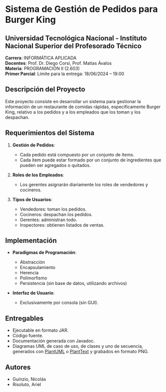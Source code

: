 # Sistema de Gestión de Pedidos para Burger King

## Universidad Tecnológica Nacional - Instituto Nacional Superior del Profesorado Técnico

**Carrera**: INFORMÁTICA APLICADA  
**Docentes**: Prof. Dr. Diego Corsi, Prof. Matías Ávalos  
**Materia**: PROGRAMACIÓN II (2.603)  
**Primer Parcial**: Límite para la entrega: 18/06/2024 – 19:00

## Descripción del Proyecto

Este proyecto consiste en desarrollar un sistema para gestionar la información de un restaurante de comidas rápidas, específicamente Burger King, relativo a los pedidos y a los empleados que los toman y los despachan. 

## Requerimientos del Sistema

1. **Gestión de Pedidos**:
    - Cada pedido está compuesto por un conjunto de ítems.
    - Cada ítem puede estar formado por un conjunto de ingredientes que pueden ser agregados o quitados.

2. **Roles de los Empleados**:
    - Los gerentes asignarán diariamente los roles de vendedores y cocineros.

3. **Tipos de Usuarios**:
    - Vendedores: toman los pedidos.
    - Cocineros: despachan los pedidos.
    - Gerentes: administran todo.
    - Inspectores: obtienen listados de ventas.

## Implementación

- **Paradigmas de Programación**:
    - Abstracción
    - Encapsulamiento
    - Herencia
    - Polimorfismo
    - Persistencia (sin base de datos, utilizando archivos)

- **Interfaz de Usuario**:
    - Exclusivamente por consola (sin GUI).

## Entregables

- Ejecutable en formato JAR.
- Código fuente.
- Documentación generada con Javadoc.
- Diagramas UML de caso de uso, de clases y uno de secuencia, generados con [PlantUML](http://plantuml.com/es) o [PlantText](http://www.planttext.com) y grabados en formato PNG.


## Autores
- Guinzio, Nicolás
- Risoluto, Ariel

